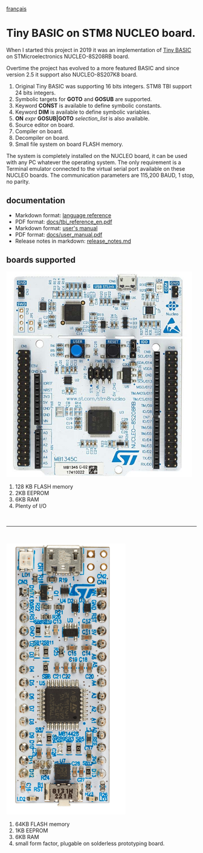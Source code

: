 [français](readme.md)
# Tiny BASIC on STM8 NUCLEO board. 

When I started this project in 2019 it was an implementation of  [Tiny BASIC](https://en.wikipedia.org/wiki/Tiny_BASIC) on STMicroelectronics NUCLEO-8S208RB board. 

Overtime the project has evolved to a more featured BASIC and since version 2.5 it support also NUCLEO-8S207K8 board.

1. Original Tiny BASIC was supporting 16 bits integers. STM8 TBI support 24 bits integers.
1. Symbolic targets for **GOTO** and **GOSUB** are supported.
1. Keyword **CONST** is available to define symbolic constants.
1. Keyword **DIM** is available to define symbolic variables. 
1. **ON** *expr* **GOSUB|GOTO** *selection_list* is also available.
1. Source editor on board. 
1. Compiler on board. 
1. Decompiler on board.
1. Small file system on board FLASH memory.

The system is completely installed on the NUCLEO board, it can be used with any PC whatever the operating system. The only requirement is a Terminal emulator connected to the virtual serial port available on these NUCLEO boards. The communication parameters are 115,200 BAUD, 1 stop, no parity.

## documentation 

* Markdown format: [language reference](tbi_reference_en.md) 
* PDF format: [docs/tbi_reference_en.pdf](docs/tbi_reference_en.pdf)
* Markdown format: [user's manual](user_man.md_)
* PDF format: [docs/user_manual.pdf](docs/user_manual.pdf)
* Release notes in markdown: [release_notes.md](release_notes.md)

## boards supported 

![NUCLEO-8S208RB](docs/images/nucleo-8s208rb-board.png)  
1. 128 KB FLASH memory
1. 2KB EEPROM 
1. 6KB RAM 
1. Plenty of I/O

<br>
<hr>
<br>

![NUCLEO-8S207K8](docs/images/nucleo-8s207k8-board.png)
1. 64KB FLASH memory
1. 1KB EEPROM 
1. 6KB RAM 
1. small form factor, plugable on solderless prototyping board.

